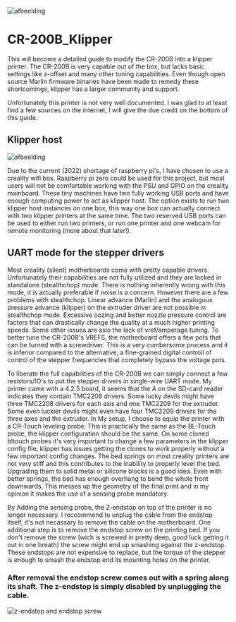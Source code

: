 ![afbeelding](https://user-images.githubusercontent.com/20616914/158082022-752270ed-cef6-4291-854c-35b0ab6ffe26.png)


# CR-200B_Klipper

This will become a detailed guide to modify the CR-200B into a klipper printer. The CR-200B is very capable out of the box, but lacks basic settings like z-offset and many other tuning capabilities. Even though open source Marlin firmware binaries have been made to remedy these shortcomings, klipper has a larger community and support.

Unfortunately this printer is not very well documented. I was glad to at least find a few sources on the internet, I will give the due credit on the bottom of this guide.

## Klipper host

![afbeelding](https://user-images.githubusercontent.com/20616914/158082090-cadaf019-1a10-4462-b8a8-d2cb9f7c9cbc.png)


Due to the current (2022) shortage of raspberry pi's, I have chosen to use a creality wifi box. Raspberry pi zero could be used for this project, but most users will not be comfortable working with the PSU and GPIO on the creality mainboard.  These tiny machines have two fully working USB ports and have enough computing power to act as klipper host. The option exists to run two klipper host instances on one box, this way one box can actually connect with two klipper printers at the same time. The two reserved USB ports can be used to either run two printers, or run one printer and one webcam for remote monitoring (more about that later!).


## UART mode for the stepper drivers

Most creality (silent) motherboards come with pretty capable drivers. Unfortunately their capabilities are not fully utilized and they are locked in standalone (stealthchop) mode. There is nothing inherently wrong with this mode, it is actually preferable if noise is a concern. However there are a few problems with stealthchop. Linear advance (Marlin) and the analogous pressure advance (klipper) on the extruder driver are not possible in stealthchop mode. Excessive oozing and better nozzle pressure control are factors that can drastically change the quality at a much higher printing speeds. Some other issues are aslo the lack of vref/amperage tuning. To better tune the CR-200B's VREFS, the motherboard offers a few pots that can be turned with a screwdriver. This is a very cumbersome process and it is inferior compared to the alternative, a fine-grained digital controll of control of the stepper frequencies that completely bypass the voltage pots.

To liberate the full capabilities of the CR-200B we can simply connect a few resistors/IO's to put the stepper drivers in single-wire UART mode.
My printer came with a 4.2.5 board, it seems that the A on the SD-card reader indicates they contain TMC2208 drivers. Some lucky devils might have three TMC2208 drivers for each axis and one TMC2209 for the extruder. Some even luckier devils might even have four TMC2209 drivers for the three axes and the extruder. In My setup, I choose to equip the printer with a CR-Touch leveling probe. This is practically the same as the BL-Touch probe, the klipper configuration should be the same. On some cloned bltouch probes it's very important to change a few parameters in the klipper config file, klipper has issues getting the clones to work properly without a few important config changes. The bed springs on most creality printers are not very stiff and this contributes to the inability to properly level the bed. Upgrading them to solid metal or silicone blocks is a good idea. Even with better springs, the bed has enough overhang to bend the whole front downwards. This messes up the geometry of the final print and in my opinion it makes the use of a sensing probe mandatory.

By Adding the sensing probe, the Z-endstop on top of the printer is no longer necessary. I reccommend to unplug the cable from the endstop itself, it's not necassary to remove the cable on the motherboard. One additional step is to remove the endstop screw on the printing bed. If you don't remove the screw (wich is screwed in pretty deep, good luck getting it out in one breath) the screw might end up smashing against the z-endstop. These endstops are not expensive to replace, but the torque of the stepper is enough to smash the endstop end its mounting holes on the printer.

### After removal the endstop screw comes out with a spring along its shaft. The z-endstop is simply disabled by unplugging the cable.
![z-endstop and endstop screw](https://user-images.githubusercontent.com/20616914/161829822-e1d0537e-df85-47f6-b7ab-90986407f791.jpg)
